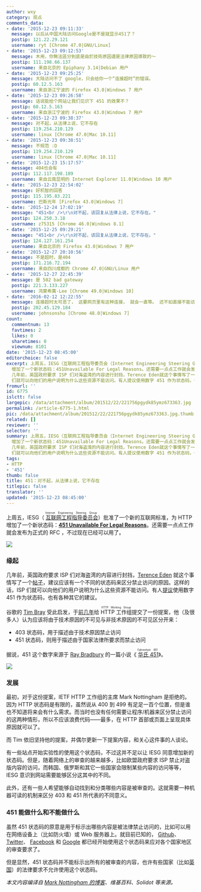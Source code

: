 ```yaml
---
author: wxy
category: 观点
comments_data:
- date: '2015-12-23 09:11:33'
  message: 以后从中国大陆访问Google是不是就显示451了？
  postip: 121.22.29.121
  username: ryt [Chrome 47.0|GNU/Linux]
- date: '2015-12-23 09:12:53'
  message: 木用，你無法區分到底是由於技術原因還是法律原因導致的～
  postip: 111.198.66.137
  username: 来自北京的 Epiphany 3.14|Debian 用户
- date: '2015-12-23 09:25:25'
  message: 大陆访问不了 google，只会给你一个“连接超时”的错误。
  postip: 60.12.5.163
  username: 来自浙江宁波的 Firefox 43.0|Windows 7 用户
- date: '2015-12-23 09:26:58'
  message: 话说能给个网站让我们见识下 451 的效果不？
  postip: 60.12.5.163
  username: 来自浙江宁波的 Firefox 43.0|Windows 7 用户
- date: '2015-12-23 09:38:37'
  message: 对不起，从法律上说，它不存在
  postip: 119.254.210.129
  username: linux [Chrome 47.0|Mac 10.11]
- date: '2015-12-23 09:38:51'
  message: 不规范 :D
  postip: 119.254.210.129
  username: linux [Chrome 47.0|Mac 10.11]
- date: '2015-12-23 15:17:57'
  message: 404也会有
  postip: 112.117.198.189
  username: 来自云南昆明的 Internet Explorer 11.0|Windows 10 用户
- date: '2015-12-23 22:54:02'
  message: 好机智的回答
  postip: 115.195.83.221
  username: 巴斯光年 [Firefox 43.0|Windows 7]
- date: '2015-12-24 17:02:19'
  message: "451<br />\r\n对不起，该回复从法律上说，它不存在。"
  postip: 124.250.3.18
  username: z75315 [Chrome 46.0|Windows 8.1]
- date: '2015-12-25 09:29:21'
  message: "451<br />\r\n对不起，该回复从法律上说，它不存在。"
  postip: 124.127.161.254
  username: 来自北京的 Firefox 43.0|Windows 7 用户
- date: '2015-12-27 20:10:56'
  message: 不是超时，是404
  postip: 171.216.72.194
  username: 来自四川成都的 Chrome 47.0|GNU/Linux 用户
- date: '2015-12-27 22:45:39'
  message: 是 502 bad gateway
  postip: 221.3.133.227
  username: 鸿蒙希荑-Lee [Chrome 49.0|Windows 10]
- date: '2016-02-12 12:22:55'
  message: 连接超时太可恶了， 这要网页里有这种连接， 就会一直等。 还不如直接不能访问来的痛快。
  postip: 202.45.129.184
  username: johnsonshu [Chrome 48.0|Windows 7]
count:
  commentnum: 13
  favtimes: 2
  likes: 0
  sharetimes: 0
  viewnum: 8101
date: '2015-12-23 08:45:00'
editorchoice: false
excerpt: 上周五，IESG（互联网工程指导委员会（Internet Engineering Steering Group））批准了一个新的互联网标准，为 HTTP
  增加了一个新状态码：451Unavailable For Legal Reasons。还需要一点点工作就会发布为正式的 RFC ，不过现在已经可以用了。  缘起
  几年前，英国政府要求 ISP 们对海盗湾的内容进行封挡，Terence Eden就这个事情写了一个帖子，建议应该有一个不同的状态码来区分禁止访问的原因。这样的话，ISP
  们就可以向他们的用户说明为什么这些资源不能访问。有人提议使用数字 451 作为状态码，也有各种其它的建议。 谷歌的Tim Bray受此
fromurl: ''
id: 6775
islctt: false
largepic: /data/attachment/album/201512/22/221756pgydk85ymz673363.jpg
permalink: /article-6775-1.html
pic: /data/attachment/album/201512/22/221756pgydk85ymz673363.jpg.thumb.jpg
related: []
reviewer: ''
selector: ''
summary: 上周五，IESG（互联网工程指导委员会（Internet Engineering Steering Group））批准了一个新的互联网标准，为 HTTP
  增加了一个新状态码：451Unavailable For Legal Reasons。还需要一点点工作就会发布为正式的 RFC ，不过现在已经可以用了。  缘起
  几年前，英国政府要求 ISP 们对海盗湾的内容进行封挡，Terence Eden就这个事情写了一个帖子，建议应该有一个不同的状态码来区分禁止访问的原因。这样的话，ISP
  们就可以向他们的用户说明为什么这些资源不能访问。有人提议使用数字 451 作为状态码，也有各种其它的建议。 谷歌的Tim Bray受此
tags:
- HTTP
- '451'
thumb: false
title: 451：对不起，从法律上说，它不存在
titlepic: false
translator: ''
updated: '2015-12-23 08:45:00'
---
```


上周五，IESG（<ruby> <a href="https://www.ietf.org/iesg/">  互联网工程指导委员会 </a> <rp>  （ </rp> <rt>  Internet Engineering Steering Group </rt> <rp>  ） </rp></ruby>）批准了一个新的互联网标准，为 HTTP 增加了一个新状态码：**[451 Unavailable For Legal Reasons](https://datatracker.ietf.org/doc/draft-ietf-httpbis-legally-restricted-status/)**。还需要一点点工作就会发布为正式的 RFC ，不过现在已经可以用了。


![](/data/attachment/album/201512/22/221756pgydk85ymz673363.jpg)


### 缘起


几年前，英国政府要求 ISP 们对海盗湾的内容进行封挡，[Terence Eden](http://shkspr.mobi/blog/2012/06/there-is-no-http-code-for-censorship-but-perhaps-there-should-be/) 就这个事情写了一个[帖子](http://shkspr.mobi/blog/2012/06/there-is-no-http-code-for-censorship-but-perhaps-there-should-be/)，建议应该有一个不同的状态码来区分禁止访问的原因。这样的话，ISP 们就可以向他们的用户说明为什么这些资源不能访问。有人[提议](http://yro.slashdot.org/comments.pl?sid=2906113&cid=40270621)使用数字 451 作为状态码，也有各种其它的建议。


谷歌的 [Tim Bray](https://www.tbray.org/ongoing/) 受此启发，于[前几年](https://www.tbray.org/ongoing/When/201x/2012/06/20/Latin-Scholar-451)给 <ruby> HTTP 工作组 <rt>  HTTP Working Group </rt></ruby>提交了一份提案，他（及很多人）认为应该将由于技术原因的不可见与非技术原因的不可见区分开来：


* 403 状态码，用于描述由于技术原因禁止访问
* 451 状态码，则用于描述由于国家法律所要求而禁止访问


据说，451 这个数字来源于 [Ray Bradbury](https://en.wikipedia.org/wiki/Fahrenheit_451) 的一篇小说《<ruby> <a href="https://en.wikipedia.org/wiki/Fahrenheit_451">  华氏 451 </a> <rp>  （ </rp> <rt>  Fahrenheit 451 </rt> <rp>  ） </rp></ruby>》。


![](/data/attachment/album/201512/22/210244lnizo3g8ws00o8od.png)


### 发展


最初，对于这份提案，IETF HTTP 工作组的主席 Mark Nottingham 是拒绝的。因为 HTTP 状态码是有限的，虽然说从 400 到 499 有足足一百个位置，但是谁也不知道将来会有什么需求。而当时也没有任何需要让程序/机器来区分禁止访问的这两种情形，所以不应该浪费代码——最多，在 HTTP 首部或页面上呈现具体原因就可以了。


而 Tim 依旧坚持他的提案，并偶尔更新一下提案内容，和关心这件事的人谈论。


有一些站点开始实验性的使用这个状态码，不过这并不足以让 IESG 同意增加新的状态码。但是，随着网络上的审查的越来越多，比如欧盟政府要求 ISP 禁止对盗版内容的访问，而韩国、俄罗斯和其它一些国家会限制某些内容的访问等等，IESG 意识到网站需要能够区分这其中的不同。


此外，还有一些人希望能够自动找到和分类哪些内容是被审查的。这就需要一种机器可读的机制来区分 403 和 451 所代表的不同意义。 


### 451 能做什么和不能做什么


虽然 451 状态码的原意是用于标示出哪些内容是被法律禁止访问的，比如可以用在网络设备上（比如防火墙）或 Web 服务器上。就目前已知的， [Github](https://en.wikipedia.org/wiki/Censorship_of_GitHub)、 [Twitter](https://en.wikipedia.org/wiki/Censorship_of_Twitter)、 [Facebook](https://en.wikipedia.org/wiki/Censorship_of_Facebook) 和 [Google](https://en.wikipedia.org/wiki/Censorship_by_Google) 都已经开始使用这个状态码来应对各个国家地区的审查要求了。


但是显然，451 状态码并不能标示出所有的被审查的内容，也许有些国家（比如[英国](https://en.wikipedia.org/wiki/Internet_Watch_Foundation)）的法律要求不允许使用这个状态码。


 


*本文内容编译自 [Mark Nottingham 的博客](https://www.mnot.net/blog/2015/12/18/451)、维基百科、Solidot 等来源。*